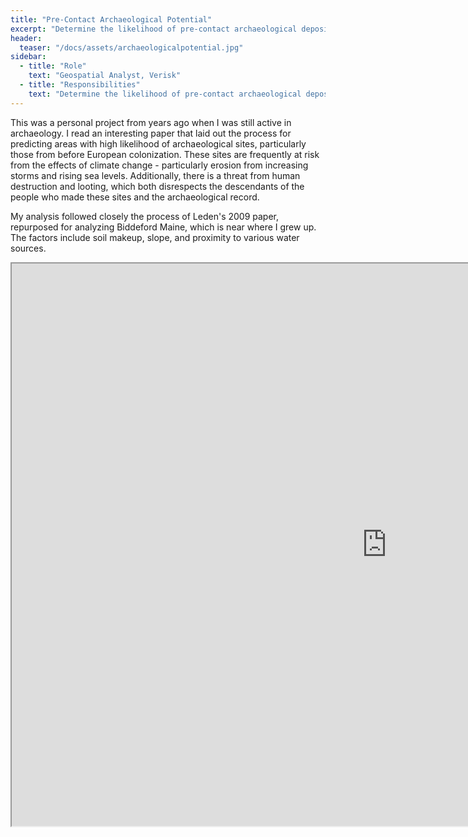 ```yaml
---
title: "Pre-Contact Archaeological Potential"
excerpt: "Determine the likelihood of pre-contact archaeological deposits in need of protection"
header:
  teaser: "/docs/assets/archaeologicalpotential.jpg"
sidebar:
  - title: "Role"
    text: "Geospatial Analyst, Verisk"
  - title: "Responsibilities"
    text: "Determine the likelihood of pre-contact archaeological deposits in need of protection"
---
```


This was a personal project from years ago when I was still active in archaeology. I read an interesting paper that laid out the process for predicting areas with high likelihood of archaeological sites, particularly those from before European colonization. These sites are frequently at risk from the effects of climate change - particularly erosion from increasing storms and rising sea levels. Additionally, there is a threat from human destruction and looting, which both disrespects the descendants of the people who made these sites and the archaeological record.

My analysis followed closely the process of Leden's 2009 paper, repurposed for analyzing Biddeford Maine, which is near where I grew up. The factors include soil makeup, slope, and proximity to various water sources.


<iframe src="https://github.com/kmp24/kmp24.github.io/blob/gh-pages/docs/assets/Maps/ArchaeologicalPotentialinBiddefordMaine.jpg" width="1200" height="900"></iframe>

